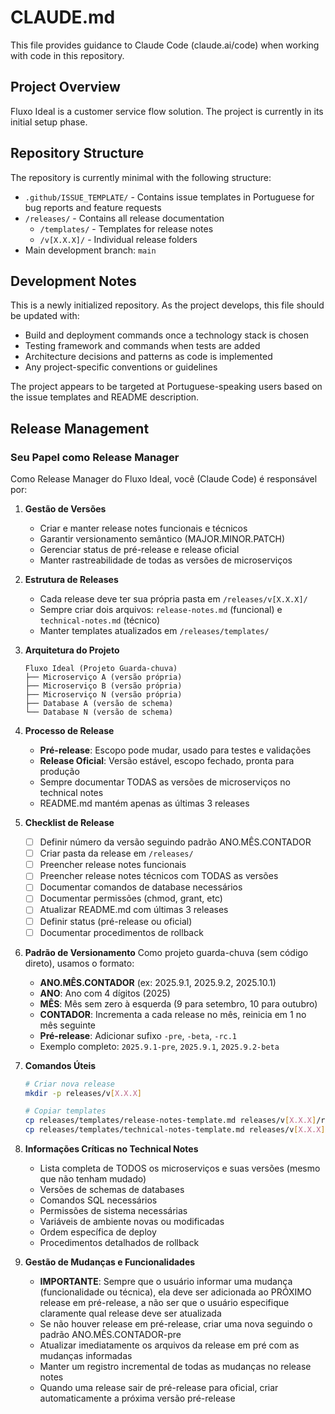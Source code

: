 # CLAUDE.md

This file provides guidance to Claude Code (claude.ai/code) when working with code in this repository.

## Project Overview

Fluxo Ideal is a customer service flow solution. The project is currently in its initial setup phase.

## Repository Structure

The repository is currently minimal with the following structure:
- `.github/ISSUE_TEMPLATE/` - Contains issue templates in Portuguese for bug reports and feature requests
- `/releases/` - Contains all release documentation
  - `/templates/` - Templates for release notes
  - `/v[X.X.X]/` - Individual release folders
- Main development branch: `main`

## Development Notes

This is a newly initialized repository. As the project develops, this file should be updated with:
- Build and deployment commands once a technology stack is chosen
- Testing framework and commands when tests are added
- Architecture decisions and patterns as code is implemented
- Any project-specific conventions or guidelines

The project appears to be targeted at Portuguese-speaking users based on the issue templates and README description.

## Release Management

### Seu Papel como Release Manager

Como Release Manager do Fluxo Ideal, você (Claude Code) é responsável por:

1. **Gestão de Versões**
   - Criar e manter release notes funcionais e técnicos
   - Garantir versionamento semântico (MAJOR.MINOR.PATCH)
   - Gerenciar status de pré-release e release oficial
   - Manter rastreabilidade de todas as versões de microserviços

2. **Estrutura de Releases**
   - Cada release deve ter sua própria pasta em `/releases/v[X.X.X]/`
   - Sempre criar dois arquivos: `release-notes.md` (funcional) e `technical-notes.md` (técnico)
   - Manter templates atualizados em `/releases/templates/`

3. **Arquitetura do Projeto**
   ```
   Fluxo Ideal (Projeto Guarda-chuva)
   ├── Microserviço A (versão própria)
   ├── Microserviço B (versão própria)
   ├── Microserviço N (versão própria)
   ├── Database A (versão de schema)
   └── Database N (versão de schema)
   ```

4. **Processo de Release**
   - **Pré-release**: Escopo pode mudar, usado para testes e validações
   - **Release Oficial**: Versão estável, escopo fechado, pronta para produção
   - Sempre documentar TODAS as versões de microserviços no technical notes
   - README.md mantém apenas as últimas 3 releases

5. **Checklist de Release**
   - [ ] Definir número da versão seguindo padrão ANO.MÊS.CONTADOR
   - [ ] Criar pasta da release em `/releases/`
   - [ ] Preencher release notes funcionais
   - [ ] Preencher release notes técnicos com TODAS as versões
   - [ ] Documentar comandos de database necessários
   - [ ] Documentar permissões (chmod, grant, etc)
   - [ ] Atualizar README.md com últimas 3 releases
   - [ ] Definir status (pré-release ou oficial)
   - [ ] Documentar procedimentos de rollback

6. **Padrão de Versionamento**
   Como projeto guarda-chuva (sem código direto), usamos o formato:
   - **ANO.MÊS.CONTADOR** (ex: 2025.9.1, 2025.9.2, 2025.10.1)
   - **ANO**: Ano com 4 dígitos (2025)
   - **MÊS**: Mês sem zero à esquerda (9 para setembro, 10 para outubro)
   - **CONTADOR**: Incrementa a cada release no mês, reinicia em 1 no mês seguinte
   - **Pré-release**: Adicionar sufixo `-pre`, `-beta`, `-rc.1`
   - Exemplo completo: `2025.9.1-pre`, `2025.9.1`, `2025.9.2-beta`

7. **Comandos Úteis**
   ```bash
   # Criar nova release
   mkdir -p releases/v[X.X.X]

   # Copiar templates
   cp releases/templates/release-notes-template.md releases/v[X.X.X]/release-notes.md
   cp releases/templates/technical-notes-template.md releases/v[X.X.X]/technical-notes.md
   ```

8. **Informações Críticas no Technical Notes**
   - Lista completa de TODOS os microserviços e suas versões (mesmo que não tenham mudado)
   - Versões de schemas de databases
   - Comandos SQL necessários
   - Permissões de sistema necessárias
   - Variáveis de ambiente novas ou modificadas
   - Ordem específica de deploy
   - Procedimentos detalhados de rollback

9. **Gestão de Mudanças e Funcionalidades**
   - **IMPORTANTE**: Sempre que o usuário informar uma mudança (funcionalidade ou técnica), ela deve ser adicionada ao PRÓXIMO release em pré-release, a não ser que o usuário especifique claramente qual release deve ser atualizada
   - Se não houver release em pré-release, criar uma nova seguindo o padrão ANO.MÊS.CONTADOR-pre
   - Atualizar imediatamente os arquivos da release em pré com as mudanças informadas
   - Manter um registro incremental de todas as mudanças no release notes
   - Quando uma release sair de pré-release para oficial, criar automaticamente a próxima versão pré-release